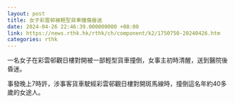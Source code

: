 ```yaml
---
layout: post
title: 女子彩雲邨被輕型貨車撞傷昏迷
date: 2024-04-26 22:46:39.000000000 +08:00
link: https://news.rthk.hk/rthk/ch/component/k2/1750750-20240426.htm
categories: rthk
---
```


一名女子在彩雲邨觀日樓對開被一部輕型貨車撞倒，女事主初時清醒，送到醫院後昏迷。

事發晚上7時許，涉事客貨車駛經彩雲邨觀日樓對開斑馬線時，撞倒這名年約40多歲的女途人。
